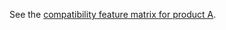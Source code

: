 See the [compatibility feature matrix for product A](https://example.com/compatibility.html#feature-matrix__product_a).
